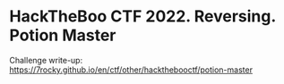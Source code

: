 # HackTheBoo CTF 2022. Reversing. Potion Master

Challenge write-up: https://7rocky.github.io/en/ctf/other/hackthebooctf/potion-master
